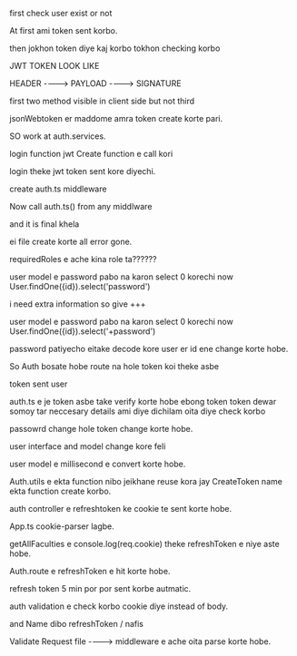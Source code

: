 
<!-- AUthentication + Authoraization -->

<!-- you are allowed or not -->

<!-- Authoriazation admin or student or faculty -->

<!-- bussiness logic -->

first check user exist or not

<!-- USer model er interface and model staistics change -->


<!-- Access Token -->

At first ami token sent korbo.

then jokhon token diye kaj korbo tokhon checking korbo

<!-- ....................................... -->

JWT TOKEN LOOK LIKE

HEADER  ----> PAYLOAD ----> SIGNATURE

first two method visible in client side but not third

jsonWebtoken er maddome amra token create korte pari.

SO work at auth.services.

login function jwt Create function e call kori

login theke jwt token sent kore diyechi.

create auth.ts middleware


Now call auth.ts() from any middlware

and it is final khela

<!-- index.d.ts --> ei file create korte all error gone.


requiredRoles e ache kina role ta??????

user model e password pabo na karon select 0 korechi now User.findOne({id}).select('password')

i need extra information so give +++

user model e password pabo na karon select 0 korechi now User.findOne({id}).select('+password')


<!-- change password -->

password patiyecho eitake decode kore user er id ene change korte hobe.

So Auth bosate hobe route na hole token koi theke asbe


<!-- Road map -->

token sent user

auth.ts e je token asbe take verify korte hobe ebong token token dewar somoy tar neccesary details ami diye dichilam oita diye check korbo



<!--  -->

passowrd change hole token change korte hobe.

user interface and model change kore feli

user model e millisecond e convert korte hobe.

<!-- create refresh token and sent it To Client -->

Auth.utils e ekta function nibo jeikhane reuse kora jay CreateToken name ekta function create korbo.

<!-- very very importment -->

auth controller e refreshtoken ke cookie te sent korte hobe.


App.ts cookie-parser lagbe.

getAllFaculties e console.log(req.cookie) theke refreshToken e niye aste hobe.

Auth.route e refreshToken e hit korte hobe.

refresh token 5 min por por sent korbe autmatic.

auth validation e check korbo cookie diye instead of body.

and Name dibo refreshToken / nafis

Validate Request file ----> middleware e ache oita parse korte hobe.



<!-- refreshtoken automatic jabe na route e hit korle then jabe. -->





